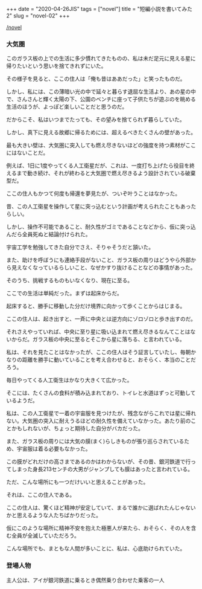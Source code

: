 +++
date = "2020-04-26JIS"
tags = ["novel"]
title = "短編小説を書いてみた2"
slug = "novel-02"
+++

[/novel](/novel)

### 大気圏

このガラス板の上での生活に多少慣れてきたものの、私は未だ足元に見える星に帰りたいという思いを捨てきれずにいた。

その様子を見ると、ここの住人は「俺も昔はああだった」と笑ったものだ。

しかし、私には、この薄暗い光の中で延々と暮らす退屈な生活より、あの星の中で、さんさんと輝く太陽の下、公園のベンチに座って子供たちが遊ぶのを眺める生活のほうが、よっぽど楽しいことだと思うのだ。

だからこそ、私はいつまでたっても、その望みを捨てられず暮らしていた。

しかし、真下に見える故郷に帰るためには、超えるべきたくさんの壁があった。

最も大きい壁は、大気圏に突入しても燃え尽きないほどの強度を持つ素材がここにはないことだ。

例えば、1日に1度やってくる人工衛星だが、これは、一度打ち上げたら役目を終えるまで動き続け、それが終わると大気圏で燃え尽きるよう設計されている破棄型だ。

ここの住人もかつて何度も帰還を夢見たが、ついぞ叶うことはなかった。

昔、この人工衛星を操作して星に突っ込むという計画が考えられたこともあったらしい。

しかし、操作不可能であること、耐久性がゴミであることなどから、仮に突っ込んだら全員死ぬと結論付けられた。

宇宙工学を勉強してきた自分でさえ、そりゃそうだと頷いた。

また、助けを呼ぼうにも連絡手段がないこと、ガラス板の周りはどうやら外部から見えなくなっているらしいこと、なぜかすり抜けることなどの事情があった。

そのうち、挑戦するものもいなくなり、現在に至る。

ここでの生活は単純だった。まずは起床からだ。

起床すると、勝手に移動した分だけ境界に向かって歩くことからはじまる。

ここの住人は、起き出すと、一斉に中央とは逆方向にゾロゾロと歩き出すのだ。

それさえやっていれば、中央に至り星に吸い込まれて燃え尽きるなんてことはないからだ。ガラス板の中央に至るとそこから星に落ちる、と言われている。

私は、それを見たことはなかったが、ここの住人はそう証言していたし、毎朝かなりの距離を勝手に動いていることを考え合わせると、おそらく、本当のことだろう。

毎日やってくる人工衛生はかなり大きくて広かった。

そこには、たくさんの食料が積み込まれており、トイレと水道はずっと可動しているようだ。

私は、この人工衛星で一着の宇宙服を見つけたが、残念ながらこれでは星に帰れない。大気圏の突入に耐えうるほどの耐久性を備えていなかった。あたり前のことかもしれないが、ちょっと期待した自分がバカだった。

また、ガラス板の周りには大気の膜(まく)らしきものが張り巡らされているため、宇宙服は着る必要もなかった。

この膜がどれだけの高さまであるのかはわからないが、その昔、銀河鉄道で行ってしまった身長213センチの大男がジャンプしても膜はあったと言われている。

ただ、こんな場所にも一つだけいいと思えることがあった。

それは、ここの住人である。

ここの住人は、驚くほど精神が安定していて、まるで誰かに選ばれたんじゃないかと思えるような人たちばかりだった。

仮にこのような場所に精神不安を抱えた極悪人が来たら、おそらく、その人を含む全員が全滅していただろう。

こんな場所でも、まともな人間が多いことに、私は、心底助けられていた。


### 登場人物

主人公は、アイが銀河鉄道に乗るとき偶然乗り合わせた乗客の一人
